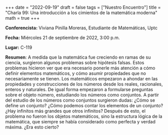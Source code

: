 +++
date  = "2022-09-19"
draft = false
tags  = ["Nuestro Encuentro"]
title = "Charla 99: Una introducción a los cimientos de la matemática moderna"
math  = true
+++

**Conferencista:** Viviana Pinilla Moreras, Estudiante de Matemáticas, Uptc

**Fecha:** Miércoles 21 de septiembre de 2022, 3:00 p.m.

**Lugar:** C-119 

**Resumen**:  A medida que la matemática fue creciendo en ramas de su ciencia, surgieron algunos problemas sobre hipótesis falsas. Estos problemas hicieron ver que era necesario ponerle más atención a cómo definir elementos matemáticos, y cómo asumir propiedades que no necesariamente se tienen. Los matemáticos empezaron a ahondar en las propiedades y construcciones de los números desde los reales, racionales, enteros y naturales. De igual forma empezaron a formularse preguntas sobre el objeto número, estudiando los números como conjuntos. A partir del estudio de los números como conjuntos surgieron dudas: ¿Cómo se define un conjunto? ¿Cómo podemos contar los elementos de un conjunto? ¿Hay infinitos más grandes que otros  infinitos? Después de esto, el problema no fueron los objetos matemáticos, sino la estructura lógica de la matemática, que siempre se había considerado como perfecta y verdad máxima. ¿Era esto cierto?
